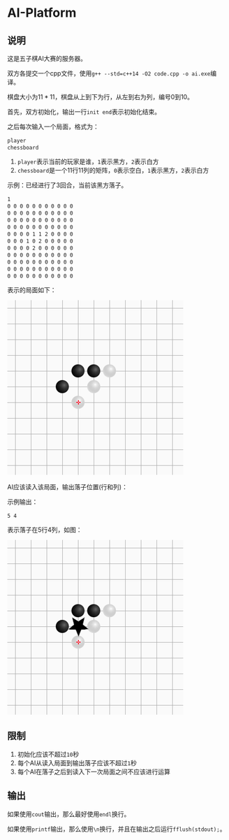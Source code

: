 # AI-Platform

## 说明

这是五子棋AI大赛的服务器。

双方各提交一个cpp文件，使用`g++ --std=c++14 -O2 code.cpp -o ai.exe`编译。

棋盘大小为$11 * 11$，棋盘从上到下为行，从左到右为列，编号$0$到$10$。

首先，双方初始化，输出一行`init end`表示初始化结束。

之后每次输入一个局面，格式为：

```
player
chessboard
```

1. `player`表示当前的玩家是谁，`1`表示黑方，`2`表示白方
2. `chessboard`是一个11行11列的矩阵，`0`表示空白，`1`表示黑方，`2`表示白方

示例：已经进行了3回合，当前该黑方落子。

```
1
0 0 0 0 0 0 0 0 0 0 0
0 0 0 0 0 0 0 0 0 0 0
0 0 0 0 0 0 0 0 0 0 0
0 0 0 0 0 0 0 0 0 0 0
0 0 0 0 1 1 2 0 0 0 0
0 0 0 1 0 2 0 0 0 0 0
0 0 0 0 2 0 0 0 0 0 0
0 0 0 0 0 0 0 0 0 0 0
0 0 0 0 0 0 0 0 0 0 0
0 0 0 0 0 0 0 0 0 0 0
0 0 0 0 0 0 0 0 0 0 0
```

表示的局面如下：

![](doc/chessboard.png)

AI应该读入该局面，输出落子位置(行和列)：

示例输出：
```
5 4
```

表示落子在5行4列，如图：

![](doc/chessboard2.png)

## 限制

1. 初始化应该不超过`10`秒
2. 每个AI从读入局面到输出落子应该不超过`1`秒
3. 每个AI在落子之后到读入下一次局面之间不应该进行运算

## 输出

如果使用`cout`输出，那么最好使用`endl`换行。

如果使用`printf`输出，那么使用`\n`换行，并且在输出之后运行`fflush(stdout);`。
